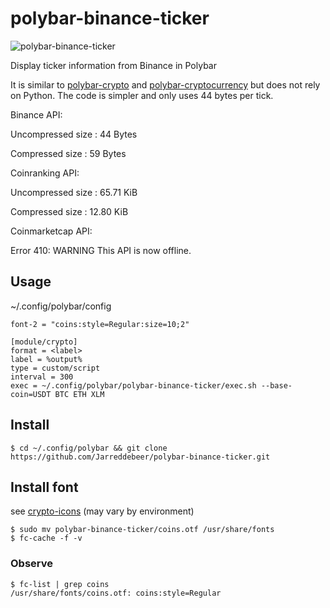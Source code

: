 # polybar-binance-ticker

![polybar-binance-ticker](https://user-images.githubusercontent.com/1618811/83333447-b5653f80-a2a0-11ea-847d-9b99a38011cf.jpg)

Display ticker information from Binance in Polybar 

It is similar to [polybar-crypto](https://github.com/willHol/polybar-crypto) and [polybar-cryptocurrency](https://github.com/SplendidX/polybar-cryptocurrency) but does not rely on Python. The code is simpler and only uses 44 bytes per tick.

Binance API:

Uncompressed size : 44 Bytes

Compressed size   : 59 Bytes

Coinranking API:

Uncompressed size : 65.71 KiB

Compressed size   : 12.80 KiB

Coinmarketcap API:

Error 410: WARNING This API is now offline.

## Usage

~/.config/polybar/config
 
```
font-2 = "coins:style=Regular:size=10;2"

[module/crypto]
format = <label>
label = %output%
type = custom/script
interval = 300
exec = ~/.config/polybar/polybar-binance-ticker/exec.sh --base-coin=USDT BTC ETH XLM
```

## Install

```
$ cd ~/.config/polybar && git clone https://github.com/Jarreddebeer/polybar-binance-ticker.git
```

## Install font 

see [crypto-icons](https://github.com/guardaco/crypto-icons) (may vary by environment)

```
$ sudo mv polybar-binance-ticker/coins.otf /usr/share/fonts
$ fc-cache -f -v
```

### Observe

```
$ fc-list | grep coins
/usr/share/fonts/coins.otf: coins:style=Regular
```

